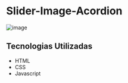 # Slider-Image-Acordion
![image](https://github.com/Jorge-Marcelo/Slider-Image-Acordion/assets/49494259/d188b33a-60f5-4161-9a29-ed473258e9c5)
## Tecnologias Utilizadas 
- HTML
- CSS
- Javascript 
